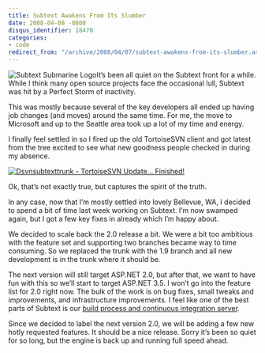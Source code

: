 ```yaml
---
title: Subtext Awakens From Its Slumber
date: 2008-04-08 -0800
disqus_identifier: 18470
categories:
- code
redirect_from: "/archive/2008/04/07/subtext-awakens-from-its-slumber.aspx/"
---
```


![Subtext Submarine
Logo](https://haacked.com/images/haacked_com/WindowsLiveWriter/Subtext1.9.5Release_EEA4/subtextsubmarinelogo6.png)It’s
been all quiet on the Subtext front for a while. While I think many open
source projects face the occasional lull, Subtext was hit by a Perfect
Storm of inactivity.

This was mostly because several of the key developers all ended up
having job changes (and moves) around the same time. For me, the move to
Microsoft and up to the Seattle area took up a lot of my time and
energy.

I finally feel settled in so I fired up the old TortoiseSVN client and
got latest from the tree excited to see what new goodness people checked
in during my absence.

[![Dsvnsubtexttrunk - TortoiseSVN Update...
Finished!](https://haacked.com/images/haacked_com/WindowsLiveWriter/SubtextAwakensFromItsSlumber_12CC2/Dsvnsubtexttrunk%20-%20TortoiseSVN%20Update...%20Finished!_thumb_1.png)](https://haacked.com/images/haacked_com/WindowsLiveWriter/SubtextAwakensFromItsSlumber_12CC2/Dsvnsubtexttrunk%20-%20TortoiseSVN%20Update...%20Finished!_4.png "original")

Ok, that’s not exactly true, but captures the spirit of the truth.

In any case, now that I’m mostly settled into lovely Bellevue, WA, I
decided to spend a bit of time last week working on Subtext. I’m now
swamped again, but I got a few key fixes in already which I’m happy
about.

We decided to scale back the 2.0 release a bit. We were a bit too
ambitious with the feature set and supporting two branches became way to
time consuming. So we replaced the trunk with the 1.9 branch and all new
development is in the trunk where it should be.

The next version will still target ASP.NET 2.0, but after that, we want
to have fun with this so we’ll start to target ASP.NET 3.5. I won’t go
into the feature list for 2.0 right now. The bulk of the work is on bug
fixes, small tweaks and improvements, and infrastructure improvements. I
feel like one of the best parts of Subtext is our [build process and
continuous integration
server](http://build.subtextproject.com/ccnet/ViewFarmReport.aspx "Subtext Build Server").

Since we decided to label the next version 2.0, we will be adding a few
new hotly requested features. It should be a nice release. Sorry it’s
been so quiet for so long, but the engine is back up and running full
speed ahead.

